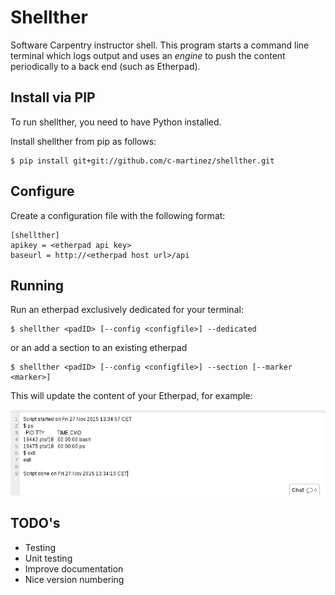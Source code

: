 # Shellther
Software Carpentry instructor shell. This program starts a command line terminal which logs output and uses an *engine* to push the content periodically to a back end (such as Etherpad).

## Install via PIP
To run shellther, you need to have Python installed.

Install shellther from pip as follows:
```
$ pip install git+git://github.com/c-martinez/shellther.git
```

## Configure

Create a configuration file with the following format:

```
[shellther]
apikey = <etherpad api key>
baseurl = http://<etherpad host url>/api
```

## Running

Run an etherpad exclusively dedicated for your terminal:

```
$ shellther <padID> [--config <configfile>] --dedicated
```
or an add a section to an existing etherpad
```
$ shellther <padID> [--config <configfile>] --section [--marker <marker>]
```

This will update the content of your Etherpad, for example:

![etherpad example](./images/etherpad.png)

## TODO's
 - Testing
 - Unit testing
 - Improve documentation
 - Nice version numbering
